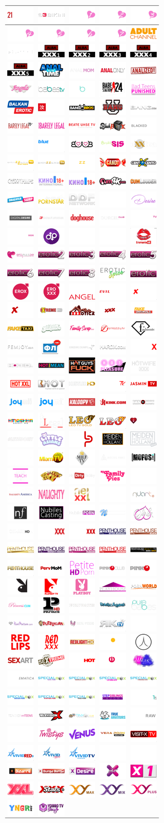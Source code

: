 | ![](https://raw.githubusercontent.com/RevGear/logo/master/Other/Adult/21Sextury.png) | ![](https://raw.githubusercontent.com/RevGear/logo/master/Other/Adult/A3-Bikini.png) | ![](https://raw.githubusercontent.com/RevGear/logo/master/Other/Adult/Adult-Channel-1.png) | ![](https://raw.githubusercontent.com/RevGear/logo/master/Other/Adult/Adult-Channel-2.png) | ![](https://raw.githubusercontent.com/RevGear/logo/master/Other/Adult/Adult-Channel-3.png) | 
|:---:|:---:|:---:|:---:|:---:| 
| ![](https://raw.githubusercontent.com/RevGear/logo/master/Other/Adult/Adult-Channel-4.png) | ![](https://raw.githubusercontent.com/RevGear/logo/master/Other/Adult/Adult-Channel-5.png) | ![](https://raw.githubusercontent.com/RevGear/logo/master/Other/Adult/Adult-Channel-6.png) | ![](https://raw.githubusercontent.com/RevGear/logo/master/Other/Adult/Adult-Channel-7.png) | ![](https://raw.githubusercontent.com/RevGear/logo/master/Other/Adult/Adult-Channel.png) | 
| ![](https://raw.githubusercontent.com/RevGear/logo/master/Other/Adult/Adult-Time.png) | ![](https://raw.githubusercontent.com/RevGear/logo/master/Other/Adult/ALBA-1.png) | ![](https://raw.githubusercontent.com/RevGear/logo/master/Other/Adult/ALBA-2.png) | ![](https://raw.githubusercontent.com/RevGear/logo/master/Other/Adult/ALBA-3.png) | ![](https://raw.githubusercontent.com/RevGear/logo/master/Other/Adult/ALBA-4.png) | 
| ![](https://raw.githubusercontent.com/RevGear/logo/master/Other/Adult/ALBA-5.png) | ![](https://raw.githubusercontent.com/RevGear/logo/master/Other/Adult/All-Anal-All-The-Time.png) | ![](https://raw.githubusercontent.com/RevGear/logo/master/Other/Adult/Anal-Mom.png) | ![](https://raw.githubusercontent.com/RevGear/logo/master/Other/Adult/Anal-Only.png) | ![](https://raw.githubusercontent.com/RevGear/logo/master/Other/Adult/Analized.png) | 
| ![](https://raw.githubusercontent.com/RevGear/logo/master/Other/Adult/Angels.png) | ![](https://raw.githubusercontent.com/RevGear/logo/master/Other/Adult/Babes-TV.png) | ![](https://raw.githubusercontent.com/RevGear/logo/master/Other/Adult/Babes.png) | ![](https://raw.githubusercontent.com/RevGear/logo/master/Other/Adult/Babestation.png) | ![](https://raw.githubusercontent.com/RevGear/logo/master/Other/Adult/Bad-Teens-Punished.png) | 
| ![](https://raw.githubusercontent.com/RevGear/logo/master/Other/Adult/Balkan-Erotic.png) | ![](https://raw.githubusercontent.com/RevGear/logo/master/Other/Adult/Banana-Fever.png) | ![](https://raw.githubusercontent.com/RevGear/logo/master/Other/Adult/Bang-Bros.png) | ![](https://raw.githubusercontent.com/RevGear/logo/master/Other/Adult/Bang-U.png) | ![](https://raw.githubusercontent.com/RevGear/logo/master/Other/Adult/Bang.png) | 
| ![](https://raw.githubusercontent.com/RevGear/logo/master/Other/Adult/Barely-Legal-TV.png) | ![](https://raw.githubusercontent.com/RevGear/logo/master/Other/Adult/Barely-Legal.png) | ![](https://raw.githubusercontent.com/RevGear/logo/master/Other/Adult/Beate-Uhse-TV.png) | ![](https://raw.githubusercontent.com/RevGear/logo/master/Other/Adult/Blackbox.png) | ![](https://raw.githubusercontent.com/RevGear/logo/master/Other/Adult/Blacked-Raw.png) | 
| ![](https://raw.githubusercontent.com/RevGear/logo/master/Other/Adult/Blacked.png) | ![](https://raw.githubusercontent.com/RevGear/logo/master/Other/Adult/Blue-Hustler.png) | ![](https://raw.githubusercontent.com/RevGear/logo/master/Other/Adult/Boob.png) | ![](https://raw.githubusercontent.com/RevGear/logo/master/Other/Adult/BrattySis.png) | ![](https://raw.githubusercontent.com/RevGear/logo/master/Other/Adult/Brazzers-Exxtra.png) | 
| ![](https://raw.githubusercontent.com/RevGear/logo/master/Other/Adult/Brazzers-TV-Europe.png) | ![](https://raw.githubusercontent.com/RevGear/logo/master/Other/Adult/Brazzers-TV.png) | ![](https://raw.githubusercontent.com/RevGear/logo/master/Other/Adult/Brazzers.png) | ![](https://raw.githubusercontent.com/RevGear/logo/master/Other/Adult/Candy-TV.png) | ![](https://raw.githubusercontent.com/RevGear/logo/master/Other/Adult/Cento-X-Cento.png) | 
| ![](https://raw.githubusercontent.com/RevGear/logo/master/Other/Adult/Cherry-Pimps.png) | ![](https://raw.githubusercontent.com/RevGear/logo/master/Other/Adult/Cinema-18-Plus-International.png) | ![](https://raw.githubusercontent.com/RevGear/logo/master/Other/Adult/Cinema-18-Plus.png) | ![](https://raw.githubusercontent.com/RevGear/logo/master/Other/Adult/Cum-4K.png) | ![](https://raw.githubusercontent.com/RevGear/logo/master/Other/Adult/Cum-Louder.png) | 
| ![](https://raw.githubusercontent.com/RevGear/logo/master/Other/Adult/Daughter-Swap.png) | ![](https://raw.githubusercontent.com/RevGear/logo/master/Other/Adult/Day-With-A-Pornstar.png) | ![](https://raw.githubusercontent.com/RevGear/logo/master/Other/Adult/DDF-Network.png) | ![](https://raw.githubusercontent.com/RevGear/logo/master/Other/Adult/Deeper.png) | ![](https://raw.githubusercontent.com/RevGear/logo/master/Other/Adult/Desire.png) | 
| ![](https://raw.githubusercontent.com/RevGear/logo/master/Other/Adult/Digital-Desire.png) | ![](https://raw.githubusercontent.com/RevGear/logo/master/Other/Adult/Digital-Playground.png) | ![](https://raw.githubusercontent.com/RevGear/logo/master/Other/Adult/Doghouse.png) | ![](https://raw.githubusercontent.com/RevGear/logo/master/Other/Adult/Dorcel-Club.png) | ![](https://raw.githubusercontent.com/RevGear/logo/master/Other/Adult/Dorcel-TV.png) | 
| ![](https://raw.githubusercontent.com/RevGear/logo/master/Other/Adult/Dorcel-XXX.png) | ![](https://raw.githubusercontent.com/RevGear/logo/master/Other/Adult/Dream-Porn.png) | ![](https://raw.githubusercontent.com/RevGear/logo/master/Other/Adult/Dusk.png) | ![](https://raw.githubusercontent.com/RevGear/logo/master/Other/Adult/Emanuelle.png) | ![](https://raw.githubusercontent.com/RevGear/logo/master/Other/Adult/Eromania-4K.png) | 
| ![](https://raw.githubusercontent.com/RevGear/logo/master/Other/Adult/Eropuls.png) | ![](https://raw.githubusercontent.com/RevGear/logo/master/Other/Adult/Erotic-2.png) | ![](https://raw.githubusercontent.com/RevGear/logo/master/Other/Adult/Erotic-3.png) | ![](https://raw.githubusercontent.com/RevGear/logo/master/Other/Adult/Erotic-4.png) | ![](https://raw.githubusercontent.com/RevGear/logo/master/Other/Adult/Erotic-5.png) | 
| ![](https://raw.githubusercontent.com/RevGear/logo/master/Other/Adult/Erotic-6.png) | ![](https://raw.githubusercontent.com/RevGear/logo/master/Other/Adult/Erotic-7.png) | ![](https://raw.githubusercontent.com/RevGear/logo/master/Other/Adult/Erotic-8.png) | ![](https://raw.githubusercontent.com/RevGear/logo/master/Other/Adult/Erotic-Spice.png) | ![](https://raw.githubusercontent.com/RevGear/logo/master/Other/Adult/Erotic.png) | 
| ![](https://raw.githubusercontent.com/RevGear/logo/master/Other/Adult/Erox-HD.png) | ![](https://raw.githubusercontent.com/RevGear/logo/master/Other/Adult/Eroxxx-HD.png) | ![](https://raw.githubusercontent.com/RevGear/logo/master/Other/Adult/Evil-Angel-TV.png) | ![](https://raw.githubusercontent.com/RevGear/logo/master/Other/Adult/Evil-Angel.png) | ![](https://raw.githubusercontent.com/RevGear/logo/master/Other/Adult/Extasy-4K.png) | 
| ![](https://raw.githubusercontent.com/RevGear/logo/master/Other/Adult/Extasy.png) | ![](https://raw.githubusercontent.com/RevGear/logo/master/Other/Adult/Extreme.png) | ![](https://raw.githubusercontent.com/RevGear/logo/master/Other/Adult/Exxxotica.png) | ![](https://raw.githubusercontent.com/RevGear/logo/master/Other/Adult/Exxxtasy.png) | ![](https://raw.githubusercontent.com/RevGear/logo/master/Other/Adult/Fake-Hub-Originals.png) | 
| ![](https://raw.githubusercontent.com/RevGear/logo/master/Other/Adult/Fake-Taxi.png) | ![](https://raw.githubusercontent.com/RevGear/logo/master/Other/Adult/Family-Strokes.png) | ![](https://raw.githubusercontent.com/RevGear/logo/master/Other/Adult/Family-Swap.png) | ![](https://raw.githubusercontent.com/RevGear/logo/master/Other/Adult/Fantazzy.png) | ![](https://raw.githubusercontent.com/RevGear/logo/master/Other/Adult/Fashion-TV.png) | 
| ![](https://raw.githubusercontent.com/RevGear/logo/master/Other/Adult/Fem-Joy.png) | ![](https://raw.githubusercontent.com/RevGear/logo/master/Other/Adult/French-Lover.png) | ![](https://raw.githubusercontent.com/RevGear/logo/master/Other/Adult/Gangbang-Creampie.png) | ![](https://raw.githubusercontent.com/RevGear/logo/master/Other/Adult/Hard-X.png) | ![](https://raw.githubusercontent.com/RevGear/logo/master/Other/Adult/HardX.png) | 
| ![](https://raw.githubusercontent.com/RevGear/logo/master/Other/Adult/Holed.png) | ![](https://raw.githubusercontent.com/RevGear/logo/master/Other/Adult/Hot-And-Mean.png) | ![](https://raw.githubusercontent.com/RevGear/logo/master/Other/Adult/Hot-Guys-Fuck.png) | ![](https://raw.githubusercontent.com/RevGear/logo/master/Other/Adult/Hot-Pleasure.png) | ![](https://raw.githubusercontent.com/RevGear/logo/master/Other/Adult/Hot-Wife-XXX.png) | 
| ![](https://raw.githubusercontent.com/RevGear/logo/master/Other/Adult/Hot-XXL.png) | ![](https://raw.githubusercontent.com/RevGear/logo/master/Other/Adult/Hot.png) | ![](https://raw.githubusercontent.com/RevGear/logo/master/Other/Adult/Hustler-HD.png) | ![](https://raw.githubusercontent.com/RevGear/logo/master/Other/Adult/Hustler-TV.png) | ![](https://raw.githubusercontent.com/RevGear/logo/master/Other/Adult/Jasmin-TV.png) | 
| ![](https://raw.githubusercontent.com/RevGear/logo/master/Other/Adult/Joy-Mii.png) | ![](https://raw.githubusercontent.com/RevGear/logo/master/Other/Adult/JoyMii.png) | ![](https://raw.githubusercontent.com/RevGear/logo/master/Other/Adult/Kaloopy.png) | ![](https://raw.githubusercontent.com/RevGear/logo/master/Other/Adult/Kink.png) | ![](https://raw.githubusercontent.com/RevGear/logo/master/Other/Adult/Kino-XXX.png) | 
| ![](https://raw.githubusercontent.com/RevGear/logo/master/Other/Adult/Kinoshka-Adult.png) | ![](https://raw.githubusercontent.com/RevGear/logo/master/Other/Adult/Legal.png) | ![](https://raw.githubusercontent.com/RevGear/logo/master/Other/Adult/Leo-TV-Gold.png) | ![](https://raw.githubusercontent.com/RevGear/logo/master/Other/Adult/Leo-TV.png) | ![](https://raw.githubusercontent.com/RevGear/logo/master/Other/Adult/Lesbea.png) | 
| ![](https://raw.githubusercontent.com/RevGear/logo/master/Other/Adult/Lets-Doeit.png) | ![](https://raw.githubusercontent.com/RevGear/logo/master/Other/Adult/Little-Asians.png) | ![](https://raw.githubusercontent.com/RevGear/logo/master/Other/Adult/Lust-Pur.png) | ![](https://raw.githubusercontent.com/RevGear/logo/master/Other/Adult/Meiden-Van-Holland.png) | ![](https://raw.githubusercontent.com/RevGear/logo/master/Other/Adult/Meidenvan-Holland-Hard.png) | 
| ![](https://raw.githubusercontent.com/RevGear/logo/master/Other/Adult/MetArt.png) | ![](https://raw.githubusercontent.com/RevGear/logo/master/Other/Adult/Miami-TV.png) | ![](https://raw.githubusercontent.com/RevGear/logo/master/Other/Adult/MILF-TV.png) | ![](https://raw.githubusercontent.com/RevGear/logo/master/Other/Adult/ModelTime.png) | ![](https://raw.githubusercontent.com/RevGear/logo/master/Other/Adult/MofosDotCom.png) | 
| ![](https://raw.githubusercontent.com/RevGear/logo/master/Other/Adult/Moms-Teach-Sex.png) | ![](https://raw.githubusercontent.com/RevGear/logo/master/Other/Adult/Monsters-Of-Cock.png) | ![](https://raw.githubusercontent.com/RevGear/logo/master/Other/Adult/My-Dirty-Hobby.png) | ![](https://raw.githubusercontent.com/RevGear/logo/master/Other/Adult/My-Family-Pies.png) | ![](https://raw.githubusercontent.com/RevGear/logo/master/Other/Adult/MYLF.png) | 
| ![](https://raw.githubusercontent.com/RevGear/logo/master/Other/Adult/Naughty-America.png) | ![](https://raw.githubusercontent.com/RevGear/logo/master/Other/Adult/Naughty.png) | ![](https://raw.githubusercontent.com/RevGear/logo/master/Other/Adult/Net-XXL.png) | ![](https://raw.githubusercontent.com/RevGear/logo/master/Other/Adult/NF-Busty.png) | ![](https://raw.githubusercontent.com/RevGear/logo/master/Other/Adult/Nuart.png) | 
| ![](https://raw.githubusercontent.com/RevGear/logo/master/Other/Adult/Nubile-Films.png) | ![](https://raw.githubusercontent.com/RevGear/logo/master/Other/Adult/Nubiles-Casting.png) | ![](https://raw.githubusercontent.com/RevGear/logo/master/Other/Adult/Nubiles-Porn.png) | ![](https://raw.githubusercontent.com/RevGear/logo/master/Other/Adult/Nubiles.png) | ![](https://raw.githubusercontent.com/RevGear/logo/master/Other/Adult/O-La-La.png) | 
| ![](https://raw.githubusercontent.com/RevGear/logo/master/Other/Adult/Ox-Ax.png) | ![](https://raw.githubusercontent.com/RevGear/logo/master/Other/Adult/Passie-XXX.png) | ![](https://raw.githubusercontent.com/RevGear/logo/master/Other/Adult/Passion-XXX.png) | ![](https://raw.githubusercontent.com/RevGear/logo/master/Other/Adult/Penthouse-After-Midnight.png) | ![](https://raw.githubusercontent.com/RevGear/logo/master/Other/Adult/Penthouse-Black.png) | 
| ![](https://raw.githubusercontent.com/RevGear/logo/master/Other/Adult/Penthouse-Gold.png) | ![](https://raw.githubusercontent.com/RevGear/logo/master/Other/Adult/Penthouse-Naughty-Nights.png) | ![](https://raw.githubusercontent.com/RevGear/logo/master/Other/Adult/Penthouse-Passion.png) | ![](https://raw.githubusercontent.com/RevGear/logo/master/Other/Adult/Penthouse-Quickies.png) | ![](https://raw.githubusercontent.com/RevGear/logo/master/Other/Adult/Penthouse-Reality-TV.png) | 
| ![](https://raw.githubusercontent.com/RevGear/logo/master/Other/Adult/Penthouse.png) | ![](https://raw.githubusercontent.com/RevGear/logo/master/Other/Adult/Perv-Mom.png) | ![](https://raw.githubusercontent.com/RevGear/logo/master/Other/Adult/Petite-HD-Porn.png) | ![](https://raw.githubusercontent.com/RevGear/logo/master/Other/Adult/Pink-O-Club.png) | ![](https://raw.githubusercontent.com/RevGear/logo/master/Other/Adult/Pink-O-TV.png) | 
| ![](https://raw.githubusercontent.com/RevGear/logo/master/Other/Adult/Playboy-TV-Europe.png) | ![](https://raw.githubusercontent.com/RevGear/logo/master/Other/Adult/Playboy-TV-Latin-America.png) | ![](https://raw.githubusercontent.com/RevGear/logo/master/Other/Adult/Playboy.png) | ![](https://raw.githubusercontent.com/RevGear/logo/master/Other/Adult/Playhouse.png) | ![](https://raw.githubusercontent.com/RevGear/logo/master/Other/Adult/PornWorld.png) | 
| ![](https://raw.githubusercontent.com/RevGear/logo/master/Other/Adult/Princess-Cum.png) | ![](https://raw.githubusercontent.com/RevGear/logo/master/Other/Adult/Private-TV.png) | ![](https://raw.githubusercontent.com/RevGear/logo/master/Other/Adult/Private.png) | ![](https://raw.githubusercontent.com/RevGear/logo/master/Other/Adult/Public-Agent.png) | ![](https://raw.githubusercontent.com/RevGear/logo/master/Other/Adult/Pure-Babes.png) | 
| ![](https://raw.githubusercontent.com/RevGear/logo/master/Other/Adult/Pure-Mature.png) | ![](https://raw.githubusercontent.com/RevGear/logo/master/Other/Adult/Putalocura.png) | ![](https://raw.githubusercontent.com/RevGear/logo/master/Other/Adult/Real-Teens.png) | ![](https://raw.githubusercontent.com/RevGear/logo/master/Other/Adult/Reality-Kings-TV.png) | ![](https://raw.githubusercontent.com/RevGear/logo/master/Other/Adult/Reality-Kings.png) | 
| ![](https://raw.githubusercontent.com/RevGear/logo/master/Other/Adult/Red-Lips.png) | ![](https://raw.githubusercontent.com/RevGear/logo/master/Other/Adult/Red-XXX.png) | ![](https://raw.githubusercontent.com/RevGear/logo/master/Other/Adult/Redlight-HD.png) | ![](https://raw.githubusercontent.com/RevGear/logo/master/Other/Adult/Russkaya-Noch.png) | ![](https://raw.githubusercontent.com/RevGear/logo/master/Other/Adult/Secret-Circle.png) | 
| ![](https://raw.githubusercontent.com/RevGear/logo/master/Other/Adult/Sex-Art.png) | ![](https://raw.githubusercontent.com/RevGear/logo/master/Other/Adult/Sextreme.png) | ![](https://raw.githubusercontent.com/RevGear/logo/master/Other/Adult/Sexy-Hot.png) | ![](https://raw.githubusercontent.com/RevGear/logo/master/Other/Adult/Shalun.png) | ![](https://raw.githubusercontent.com/RevGear/logo/master/Other/Adult/Silk.png) | 
| ![](https://raw.githubusercontent.com/RevGear/logo/master/Other/Adult/SINematica.png) | ![](https://raw.githubusercontent.com/RevGear/logo/master/Other/Adult/Special-Box-Adult.png) | ![](https://raw.githubusercontent.com/RevGear/logo/master/Other/Adult/Special-Box-German.png) | ![](https://raw.githubusercontent.com/RevGear/logo/master/Other/Adult/Special-Box-Lesbian.png) | ![](https://raw.githubusercontent.com/RevGear/logo/master/Other/Adult/Special-Box-Premium.png) | 
| ![](https://raw.githubusercontent.com/RevGear/logo/master/Other/Adult/Special-Box-Russian.png) | ![](https://raw.githubusercontent.com/RevGear/logo/master/Other/Adult/Special-Box-Tr-Altyaziu.png) | ![](https://raw.githubusercontent.com/RevGear/logo/master/Other/Adult/Special-Box-Yoga.png) | ![](https://raw.githubusercontent.com/RevGear/logo/master/Other/Adult/Step-Siblings-Caught.png) | ![](https://raw.githubusercontent.com/RevGear/logo/master/Other/Adult/Super-One-HD.png) | 
| ![](https://raw.githubusercontent.com/RevGear/logo/master/Other/Adult/Teacher-Fucks-Teens.png) | ![](https://raw.githubusercontent.com/RevGear/logo/master/Other/Adult/Television-X.png) | ![](https://raw.githubusercontent.com/RevGear/logo/master/Other/Adult/Tiny-4K.png) | ![](https://raw.githubusercontent.com/RevGear/logo/master/Other/Adult/True-Amateurs.png) | ![](https://raw.githubusercontent.com/RevGear/logo/master/Other/Adult/Tushy-Raw.png) | 
| ![](https://raw.githubusercontent.com/RevGear/logo/master/Other/Adult/Tushy.png) | ![](https://raw.githubusercontent.com/RevGear/logo/master/Other/Adult/Twistys.png) | ![](https://raw.githubusercontent.com/RevGear/logo/master/Other/Adult/Venus.png) | ![](https://raw.githubusercontent.com/RevGear/logo/master/Other/Adult/Vera-Porn-Group-Sex.png) | ![](https://raw.githubusercontent.com/RevGear/logo/master/Other/Adult/Visit-X.png) | 
| ![](https://raw.githubusercontent.com/RevGear/logo/master/Other/Adult/Vivid-Red.png) | ![](https://raw.githubusercontent.com/RevGear/logo/master/Other/Adult/Vivid-Touch.png) | ![](https://raw.githubusercontent.com/RevGear/logo/master/Other/Adult/Vivid-TV-Europe.png) | ![](https://raw.githubusercontent.com/RevGear/logo/master/Other/Adult/Vixen.png) | ![](https://raw.githubusercontent.com/RevGear/logo/master/Other/Adult/Wicked.png) | 
| ![](https://raw.githubusercontent.com/RevGear/logo/master/Other/Adult/X-Bizarre.png) | ![](https://raw.githubusercontent.com/RevGear/logo/master/Other/Adult/X-Bunga-Bunga.png) | ![](https://raw.githubusercontent.com/RevGear/logo/master/Other/Adult/X-Desire.png) | ![](https://raw.githubusercontent.com/RevGear/logo/master/Other/Adult/X-MO.png) | ![](https://raw.githubusercontent.com/RevGear/logo/master/Other/Adult/X1.png) | 
| ![](https://raw.githubusercontent.com/RevGear/logo/master/Other/Adult/XXL.png) | ![](https://raw.githubusercontent.com/RevGear/logo/master/Other/Adult/XXX-Stars.png) | ![](https://raw.githubusercontent.com/RevGear/logo/master/Other/Adult/XY-Max.png) | ![](https://raw.githubusercontent.com/RevGear/logo/master/Other/Adult/XY-Mix.png) | ![](https://raw.githubusercontent.com/RevGear/logo/master/Other/Adult/XY-Plus.png) | 
| ![](https://raw.githubusercontent.com/RevGear/logo/master/Other/Adult/YNGR.png) | ![](https://raw.githubusercontent.com/RevGear/logo/master/Other/Adult/Yosso-TV-Sexy.png)  | 
